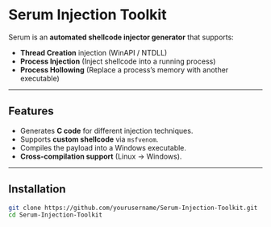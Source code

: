 # Serum Injection Toolkit 

Serum is an **automated shellcode injector generator** that supports:

-  **Thread Creation** injection (WinAPI / NTDLL)
-  **Process Injection** (Inject shellcode into a running process)
-  **Process Hollowing** (Replace a process’s memory with another executable)

---

## Features
- Generates **C code** for different injection techniques.
- Supports **custom shellcode** via `msfvenom`.
- Compiles the payload into a Windows executable.
- **Cross-compilation support** (Linux → Windows).

---

## Installation
```bash
git clone https://github.com/yourusername/Serum-Injection-Toolkit.git
cd Serum-Injection-Toolkit
